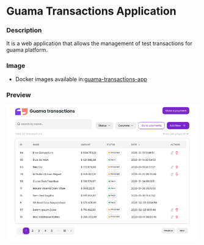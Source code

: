 # Guama Transactions Application

### Description
It is a web application that allows the management of test transactions for guama platform.

### Image
- Docker images available in:[guama-transactions-app](https://hub.docker.com/r/gamezluisdev/guama-transactions-app)

### Preview
![dashboard-preview](./public/dashboard.png)
